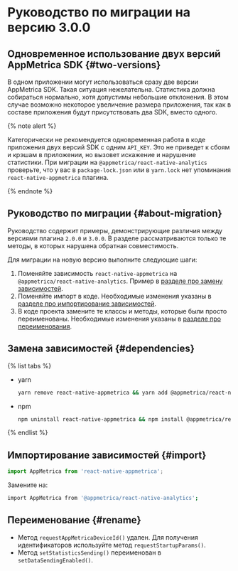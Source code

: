 # Руководство по миграции на версию 3.0.0

## Одновременное использование двух версий AppMetrica SDK {#two-versions}

В одном приложении могут использоваться сразу две версии AppMetrica SDK. Такая ситуация нежелательна. Статистика должна
собираться нормально, хотя допустимы небольшие отклонения. В этом случае возможно некоторое увеличение размера
приложения, так как в составе приложения будут присутствовать два SDK, вместо одного.

{% note alert %}

Категорически не рекомендуется одновременная работа в коде приложения двух версий SDK с одним `API_KEY`. Это не приведет
к сбоям и крэшам в приложении, но вызовет искажение и нарушение статистики. При миграции на `@appmetrica/react-native-analytics`
проверьте, что у вас в `package-lock.json` или в `yarn.lock` нет упоминания `react-native-appmetrica` плагина.

{% endnote %}

## Руководство по миграции {#about-migration}

Руководство содержит примеры, демонстрирующие различия между версиями плагина `2.0.0` и `3.0.0`. В разделе
рассматриваются только те методы, в которых нарушена обратная совместимость.

Для миграции на новую версию выполните следующие шаги:

1. Поменяйте зависимость `react-native-appmetrica` на `@appmetrica/react-native-analytics`. Пример в [разделе про замену зависимостей](#dependencies).
2. Поменяйте импорт в коде. Необходимые изменения указаны в [разделе про импортирование зависимостей](#import).
3. В коде проекта замените те классы и методы, которые были просто переименованы. Необходимые изменения указаны в [разделе про переименования](#rename).

## Замена зависимостей {#dependencies}

{% list tabs %}

- yarn

  ```bash translate=no
  yarn remove react-native-appmetrica && yarn add @appmetrica/react-native-analytics
  ```

- npm

  ```bash translate=no
  npm uninstall react-native-appmetrica && npm install @appmetrica/react-native-analytics
  ```

{% endlist %}

## Импортирование зависимостей {#import}

```javascript translate=no
import AppMetrica from 'react-native-appmetrica';
```
Замените на:
```sh translate=no
import AppMetrica from '@appmetrica/react-native-analytics';
```

## Переименование {#rename}

- Метод `requestAppMetricaDeviceId()` удален. Для получения идентификаторов используйте метод `requestStartupParams()`.
- Метод `setStatisticsSending()` переименован в `setDataSendingEnabled()`.
